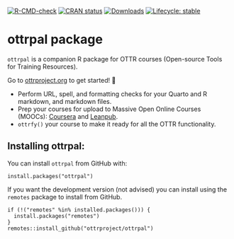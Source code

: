 
<!-- badges: start -->

[![R-CMD-check](https://github.com/ottrproject/ottrpal/workflows/R-CMD-check/badge.svg)](https://github.com/ottrproject/ottrpal/actions) [![CRAN status](https://www.r-pkg.org/badges/version/ottrpal)](https://CRAN.R-project.org/package=ottrpal) [![Downloads](http://cranlogs.r-pkg.org/badges/grand-total/ottrpal)](https://cran.r-project.org/package=ottrpal) [![Lifecycle: stable](https://img.shields.io/badge/lifecycle-stable-brightgreen.svg)](https://lifecycle.r-lib.org/articles/stages.html#stable) <!-- [![GitHub release (latest by --> <!-- date)](https://img.shields.io/github/v/release/ottrproject/ottrpal?style=social)](https://github.com/ottrproject/ottrpal/releases/tag/v1.0.0) --> <!-- [![Codecov test --> <!-- coverage](https://codecov.io/gh/ottrproject/ottrpal/branch/main/graph/badge.svg)](https://codecov.io/gh/ottrproject/ottrpal?branch=main) -->

<!-- badges: end -->

<!-- README.md is generated from README.Rmd. Please edit that file -->

# ottrpal package

`ottrpal` is a companion R package for OTTR courses (Open-source Tools for Training Resources).

Go to [ottrproject.org](https://www.ottrproject.org/) to get started! :tada:

- Perform URL, spell, and formatting checks for your Quarto and R markdown, and markdown files.
- Prep your courses for upload to Massive Open Online Courses (MOOCs): [Coursera](https://www.coursera.org/) and [Leanpub](https://leanpub.com/).
- `ottrfy()` your course to make it ready for all the OTTR functionality. 

## Installing ottrpal:

You can install `ottrpal` from GitHub with:
```
install.packages("ottrpal")
```

If you want the development version (not advised) you can install using the `remotes` package to install from GitHub.
```
if (!("remotes" %in% installed.packages())) {
  install.packages("remotes")
}
remotes::install_github("ottrproject/ottrpal")
```
